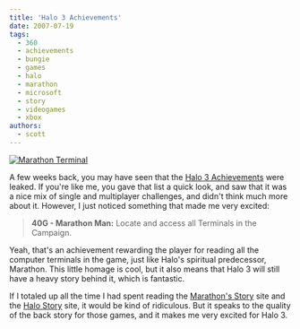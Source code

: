 ```yaml
---
title: 'Halo 3 Achievements'
date: 2007-07-19
tags:
  - 360
  - achievements
  - bungie
  - games
  - halo
  - marathon
  - microsoft
  - story
  - videogames
  - xbox
authors:
  - scott
---
```


[![Marathon Terminal](/images/847463829_497cbba861.jpg)](http://www.flickr.com/photos/spaceninja/847463829/)

A few weeks back, you may have seen that the [Halo 3 Achievements](http://www.xbox360achievements.org/achievements.php?gameID=274) were leaked. If you're like me, you gave that list a quick look, and saw that it was a nice mix of single and multiplayer challenges, and didn't think much more about it. However, I just noticed something that made me very excited:

> **40G - Marathon Man:** Locate and access all Terminals in the Campaign.

Yeah, that's an achievement rewarding the player for reading all the computer terminals in the game, just like Halo's spiritual predecessor, Marathon. This little homage is cool, but it also means that Halo 3 will still have a heavy story behind it, which is fantastic.

If I totaled up all the time I had spent reading the [Marathon's Story](http://marathon.bungie.org/story/) site and the [Halo Story](http://halosm.bungie.org/story/) site, it would be kind of ridiculous. But it speaks to the quality of the back story for those games, and it makes me very excited for Halo 3.

